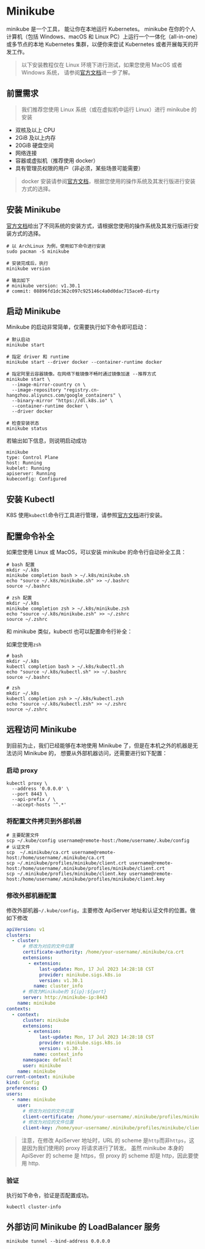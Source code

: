 # Minikube

minikube 是一个工具， 能让你在本地运行 Kubernetes。
minikube 在你的个人计算机（包括 Windows、macOS 和 Linux PC）上运行一个一体化（all-in-one）或多节点的本地 Kubernetes 集群，以便你来尝试 Kubernetes 或者开展每天的开发工作。

> 以下安装教程仅在 Linux 环境下进行测试，如果您使用 MacOS 或者 Windows 系统，
> 请参阅[官方文档](https://minikube.sigs.k8s.io/docs/start/)进一步了解。

## 前置需求

> 我们推荐您使用 Linux 系统（或在虚拟机中运行 Linux）进行 minikube 的安装

- 双核及以上 CPU
- 2GiB 及以上内存
- 20GiB 硬盘空间
- 网络连接
- 容器或虚拟机（推荐使用 docker）
- 具有管理员权限的用户（非必须，某些场景可能需要）

> docker 安装请参阅[官方文档](https://docs.docker.com/desktop/)，根据您使用的操作系统及其发行版进行安装方式的选择。

## 安装 Minikube

[官方文档](https://minikube.sigs.k8s.io/docs/start/)给出了不同系统的安装方式，请根据您使用的操作系统及其发行版进行安装方式的选择。

```shell
# 以 ArchLinux 为例，使用如下命令进行安装
sudo pacman -S minikube

# 安装完成后，执行
minikube version

# 输出如下
# minikube version: v1.30.1
# commit: 08896fd1dc362c097c925146c4a0d0dac715ace0-dirty
```

## 启动 Minikube

Minikube 的启动非常简单，仅需要执行如下命令即可启动：

```shell
# 默认启动
minikube start

# 指定 driver 和 runtime
minikube start --driver docker --container-runtime docker
  
# 指定阿里云容器镜像。在网络下载镜像不畅时通过镜像加速 --推荐方式
minikube start \
  --image-mirror-country cn \
  --image-repository "registry.cn-hangzhou.aliyuncs.com/google_containers" \
  --binary-mirror "https://dl.k8s.io" \
  --container-runtime docker \
  --driver docker
  
# 检查安装状态
minikube status
```

若输出如下信息，则说明启动成功

```text
minikube
type: Control Plane
host: Running
kubelet: Running
apiserver: Running
kubeconfig: Configured
```

## 安装 Kubectl

K8S 使用`kubectl`命令行工具进行管理，请参照[官方文档](https://kubernetes.io/zh-cn/docs/tasks/tools/)进行安装。

## 配置命令补全

如果您使用 Linux 或 MacOS，可以安装 minikube 的命令行自动补全工具：

```shell
# bash 配置
mkdir ~/.k8s
minikube completion bash > ~/.k8s/minikube.sh
echo "source ~/.k8s/minikube.sh" >> ~/.bashrc
source ~/.bashrc

# zsh 配置
mkdir ~/.k8s
minikube completion zsh > ~/.k8s/minikube.zsh
echo "source ~/.k8s/minikube.zsh" >> ~/.zshrc
source ~/.zshrc
```

和 minikube 类似，kubectl 也可以配置命令行补全：

如果您使用`zsh`

```shell
# bash
mkdir ~/.k8s
kubectl completion bash > ~/.k8s/kubectl.sh
echo "source ~/.k8s/kubectl.sh" >> ~/.bashrc
source ~/.bashrc

# zsh
mkdir ~/.k8s
kubectl completion zsh > ~/.k8s/kubectl.zsh
echo "source ~/.k8s/kubectl.zsh" >> ~/.zshrc
source ~/.zshrc
```

## 远程访问 Minikube

到目前为止，我们已经能够在本地使用 Minikube 了，但是在本机之外的机器是无法访问 Minikube 的，
想要从外部机器访问，还需要进行如下配置：

### 启动 proxy

```shell
kubectl proxy \
  --address '0.0.0.0' \
  --port 8443 \
  --api-prefix / \
  --accept-hosts '^.*'
```

### 将配置文件拷贝到外部机器

```shell
# 主要配置文件
scp ~/.kube/config username@remote-host:/home/username/.kube/config
# 认证文件
scp  ~/.minikube/ca.crt username@remote-host:/home/username/.minikube/ca.crt
scp ~/.minikube/profiles/minikube/client.crt username@remote-host:/home/username/.minikube/profiles/minikube/client.crt
scp ~/.minikube/profiles/minikube/client.key username@remote-host:/home/username/.minikube/profiles/minikube/client.key
```

### 修改外部机器配置

修改外部机器`~/.kube/config`，主要修改 ApiServer 地址和认证文件的位置。做如下修改

```yaml
apiVersion: v1
clusters:
  - cluster:
      # 修改为对应的文件位置
      certificate-authority: /home/your-username/.minikube/ca.crt
      extensions:
        - extension:
            last-update: Mon, 17 Jul 2023 14:28:18 CST
            provider: minikube.sigs.k8s.io
            version: v1.30.1
          name: cluster_info
      # 修改为Minikube的 ${ip}:${port}
      server: http://minikube-ip:8443
    name: minikube
contexts:
  - context:
      cluster: minikube
      extensions:
        - extension:
            last-update: Mon, 17 Jul 2023 14:28:18 CST
            provider: minikube.sigs.k8s.io
            version: v1.30.1
          name: context_info
      namespace: default
      user: minikube
    name: minikube
current-context: minikube
kind: Config
preferences: {}
users:
  - name: minikube
    user:
      # 修改为对应的文件位置
      client-certificate: /home/your-username/.minikube/profiles/minikube/client.crt
      # 修改为对应的文件位置
      client-key: /home/your-username/.minikube/profiles/minikube/client.key
```

> 注意，在修改 ApiServer 地址时，URL 的 scheme 是`http`而非`https`，这是因为我们使用的 proxy 将请求进行了转发。
> 虽然 minikube 本身的 ApiSever 的 scheme 是 https，但 proxy 的 scheme 却是 http，因此要使用 http.

### 验证

执行如下命令，验证是否配置成功。

```shell
kubectl cluster-info
```

## 外部访问 Minikube 的 LoadBalancer 服务

```shell
minikube tunnel --bind-address 0.0.0.0
```